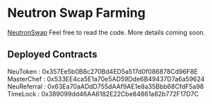 # Neutron Swap Farming 

[NeutronSwap](https://www.neutronswap.com/) Feel free to read the code. More details coming soon.

## Deployed Contracts

NeuToken : 0x357Ee5b0B8c270Bd4ED5a517d0f086878Cd96F8E
MasterChef : 0x533EE4ca5E1a70e5AD59Dde6B49437D7a6a59624
NeuReferral : 0x63Ea70aADdD755dAAf9AE1e8a35Bbb68CfdF5a98
TimeLock : 0x389099dd46AA6182E22Cbe84861a82b772F17D7C
